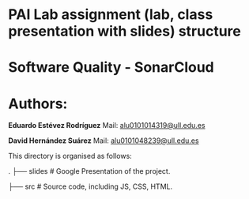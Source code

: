 # PAI Lab assignment (lab, class presentation with slides) structure

# Software Quality - SonarCloud 

# Authors:

**Eduardo Estévez Rodríguez**   Mail: alu0101014319@ull.edu.es

**David Hernández Suárez**      Mail: alu0101048239@ull.edu.es

This directory is organised as follows:
  
  .
  ├── slides      # Google Presentation of the project.
  
  ├── src        # Source code, including JS, CSS, HTML.

  

